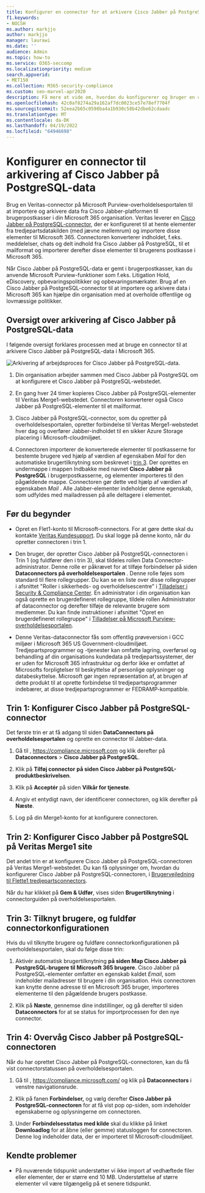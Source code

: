 ```yaml
---
title: Konfigurer en connector for at arkivere Cisco Jabber på PostgreSQL-data i Microsoft 365
f1.keywords:
- NOCSH
ms.author: markjjo
author: markjjo
manager: laurawi
ms.date: ''
audience: Admin
ms.topic: how-to
ms.service: O365-seccomp
ms.localizationpriority: medium
search.appverid:
- MET150
ms.collection: M365-security-compliance
ms.custom: seo-marvel-apr2020
description: Få mere at vide om, hvordan du konfigurerer og bruger en connector på Microsoft Purview-overholdelsesportalen til at importere og arkivere data fra Cisco Jabber på PostgreSQL for at Microsoft 365.
ms.openlocfilehash: 42c0af8274a29a162af7dc0023ce57e78ef7704f
ms.sourcegitcommit: 52eea2b65c0598ba4a1b930c58b42dbe62cdaadc
ms.translationtype: MT
ms.contentlocale: da-DK
ms.lasthandoff: 04/19/2022
ms.locfileid: "64946698"
---
```

# <a name="set-up-a-connector-to-archive-cisco-jabber-on-postgresql-data"></a>Konfigurer en connector til arkivering af Cisco Jabber på PostgreSQL-data

Brug en Veritas-connector på Microsoft Purview-overholdelsesportalen til at importere og arkivere data fra Cisco Jabber-platformen til brugerpostkasser i din Microsoft 365 organisation. Veritas leverer en [Cisco Jabber på PostgreSQL-connector](https://www.veritas.com/insights/merge1/jabber), der er konfigureret til at hente elementer fra tredjepartsdatakilden (med jævne mellemrum) og importere disse elementer til Microsoft 365. Connectoren konverterer indholdet, f.eks. meddelelser, chats og delt indhold fra Cisco Jabber på PostgreSQL, til et mailformat og importerer derefter disse elementer til brugerens postkasse i Microsoft 365.

Når Cisco Jabber på PostgreSQL-data er gemt i brugerpostkasser, kan du anvende Microsoft Purview-funktioner som f.eks. Litigation Hold, eDiscovery, opbevaringspolitikker og opbevaringsmærkater. Brug af en Cisco Jabber på PostgreSQL-connector til at importere og arkivere data i Microsoft 365 kan hjælpe din organisation med at overholde offentlige og lovmæssige politikker.

## <a name="overview-of-archiving-cisco-jabber-on-postgresql-data"></a>Oversigt over arkivering af Cisco Jabber på PostgreSQL-data

I følgende oversigt forklares processen med at bruge en connector til at arkivere Cisco Jabber på PostgreSQL-data i Microsoft 365.

![Arkivering af arbejdsproces for Cisco Jabber på PostgreSQL-data.](../media/CiscoJabberonPostgreSQLConnectorWorkflow.png)

1. Din organisation arbejder sammen med Cisco Jabber på PostgreSQL om at konfigurere et Cisco Jabber på PostgreSQL-webstedet.

2. En gang hver 24 timer kopieres Cisco Jabber på PostgreSQL-elementer til Veritas Merge1-webstedet. Connectoren konverterer også Cisco Jabber på PostgreSQL-elementer til et mailformat.

3. Cisco Jabber på PostgreSQL-connector, som du opretter på overholdelsesportalen, opretter forbindelse til Veritas Merge1-webstedet hver dag og overfører Jabber-indholdet til en sikker Azure Storage placering i Microsoft-cloudmiljøet.

4. Connectoren importerer de konverterede elementer til postkasserne for bestemte brugere ved hjælp af værdien af egenskaben *Mail* for den automatiske brugertilknytning som beskrevet i [trin 3](#step-3-map-users-and-complete-the-connector-setup). Der oprettes en undermappe i mappen Indbakke med navnet **Cisco Jabber på PostgreSQL** i brugerpostkasserne, og elementer importeres til den pågældende mappe. Connectoren gør dette ved hjælp af værdien af egenskaben *Mail* . Alle Jabber-elementer indeholder denne egenskab, som udfyldes med mailadressen på alle deltagere i elementet.

## <a name="before-you-begin"></a>Før du begynder

- Opret en Flet1-konto til Microsoft-connectors. For at gøre dette skal du kontakte [Veritas Kundesupport](https://www.veritas.com/content/support/en_US). Du skal logge på denne konto, når du opretter connectoren i trin 1.

- Den bruger, der opretter Cisco Jabber på PostgreSQL-connectoren i Trin 1 (og fuldfører den i trin 3), skal tildeles rollen Data Connector-administrator. Denne rolle er påkrævet for at tilføje forbindelser på siden **Dataconnectors på overholdelsesportalen** . Denne rolle føjes som standard til flere rollegrupper. Du kan se en liste over disse rollegrupper i afsnittet "Roller i sikkerheds- og overholdelsescentre" i [Tilladelser i Security & Compliance Center](../security/office-365-security/permissions-in-the-security-and-compliance-center.md#roles-in-the-security--compliance-center). En administrator i din organisation kan også oprette en brugerdefineret rollegruppe, tildele rollen Administrator af dataconnector og derefter tilføje de relevante brugere som medlemmer. Du kan finde instruktioner i afsnittet "Opret en brugerdefineret rollegruppe" i [Tilladelser på Microsoft Purview-overholdelsesportalen](microsoft-365-compliance-center-permissions.md#create-a-custom-role-group).

- Denne Veritas-dataconnector fås som offentlig prøveversion i GCC miljøer i Microsoft 365 US Government-cloudmiljøet. Tredjepartsprogrammer og -tjenester kan omfatte lagring, overførsel og behandling af din organisations kundedata på tredjepartssystemer, der er uden for Microsoft 365 infrastruktur og derfor ikke er omfattet af Microsofts forpligtelser til beskyttelse af personlige oplysninger og databeskyttelse. Microsoft gør ingen repræsentation af, at brugen af dette produkt til at oprette forbindelse til tredjepartsprogrammer indebærer, at disse tredjepartsprogrammer er FEDRAMP-kompatible.

## <a name="step-1-set-up-the-cisco-jabber-on-postgresql-connector"></a>Trin 1: Konfigurer Cisco Jabber på PostgreSQL-connector

Det første trin er at få adgang til siden **DataConnectors på overholdelsesportalen** og oprette en connector til Jabber-data.

1. Gå til , <https://compliance.microsoft.com> og klik derefter på **Dataconnectors** &gt; **Cisco Jabber på PostgreSQL**.

2. Klik på **Tilføj connector** **på siden Cisco Jabber på PostgreSQL-produktbeskrivelsen**.

3. Klik på **Acceptér** på siden **Vilkår for tjeneste**.

4. Angiv et entydigt navn, der identificerer connectoren, og klik derefter på **Næste**.

5. Log på din Merge1-konto for at konfigurere connectoren.

## <a name="step-2-configure-the-cisco-jabber-on-postgresql-on-the-veritas-merge1-site"></a>Trin 2: Konfigurer Cisco Jabber på PostgreSQL på Veritas Merge1 site

Det andet trin er at konfigurere Cisco Jabber på PostgreSQL-connectoren på Veritas Merge1-webstedet. Du kan få oplysninger om, hvordan du konfigurerer Cisco Jabber på PostgreSQL-connectoren, i [Brugervejledning til Flette1 tredjepartsconnectors](https://docs.ms.merge1.globanetportal.com/Merge1%20Third-Party%20Connectors%20Cisco%20Jabber%20on%20PostgreSQL%20User%20Guide.pdf).

Når du har klikket på **Gem & Udfør**, vises siden **Brugertilknytning** i connectorguiden på overholdelsesportalen.

## <a name="step-3-map-users-and-complete-the-connector-setup"></a>Trin 3: Tilknyt brugere, og fuldfør connectorkonfigurationen

Hvis du vil tilknytte brugere og fuldføre connectorkonfigurationen på overholdelsesportalen, skal du følge disse trin:

1. Aktivér automatisk brugertilknytning **på siden Map Cisco Jabber på PostgreSQL-brugere til Microsoft 365 brugere**. Cisco Jabber på PostgreSQL-elementer omfatter en egenskab kaldet *Email*, som indeholder mailadresser til brugere i din organisation. Hvis connectoren kan knytte denne adresse til en Microsoft 365 bruger, importeres elementerne til den pågældende brugers postkasse.

2. Klik på **Næste**, gennemse dine indstillinger, og gå derefter til siden **Dataconnectors** for at se status for importprocessen for den nye connector.

## <a name="step-4-monitor-the-cisco-jabber-on-postgresql-connector"></a>Trin 4: Overvåg Cisco Jabber på PostgreSQL-connectoren

Når du har oprettet Cisco Jabber på PostgreSQL-connectoren, kan du få vist connectorstatussen på overholdelsesportalen.

1. Gå til , <https://compliance.microsoft.com/> og klik på **Dataconnectors** i venstre navigationsrude.

2. Klik på fanen **Forbindelser,** og vælg derefter **Cisco Jabber på PostgreSQL-connectoren** for at få vist pop op-siden, som indeholder egenskaberne og oplysningerne om connectoren.

3. Under **Forbindelsesstatus med kilde** skal du klikke på linket **Downloadlog** for at åbne (eller gemme) statusloggen for connectoren. Denne log indeholder data, der er importeret til Microsoft-cloudmiljøet.

## <a name="known-issues"></a>Kendte problemer

- På nuværende tidspunkt understøtter vi ikke import af vedhæftede filer eller elementer, der er større end 10 MB. Understøttelse af større elementer vil være tilgængelig på et senere tidspunkt.
